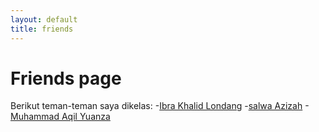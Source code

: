 ```yaml
---
layout: default
title: friends
---
```

# Friends page
Berikut teman-teman saya dikelas:
-[Ibra Khalid Londang](https://ibra-khalid-londang.github.io/)
-[salwa Azizah](https://salwaazizah.github.io/)
-[Muhammad Aqil Yuanza]()